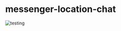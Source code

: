 # messenger-location-chat
![testing](https://raw.githubusercontent.com/Denteyon/messenger-location-chat/master/test.gif)
